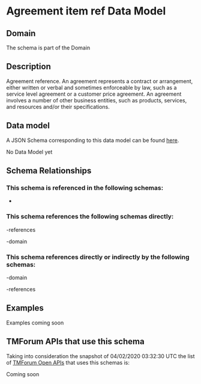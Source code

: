 # Agreement item ref Data Model

## Domain

The  schema is part of the  Domain

## Description

Agreement reference. An agreement represents a contract or arrangement, either written or verbal and sometimes enforceable by law, such as a service level agreement or a customer price agreement. An agreement involves a number of other business entities, such as products, services, and resources and/or their specifications.

## Data model

A JSON Schema corresponding to this data model can be found
[here](https://github.com/tmforum-rand/schemas/blob/candidates/EngagedParty/AgreementItemRef.schema.json).

No Data Model yet

## Schema Relationships

### This schema is referenced in the following schemas:

-

### This schema references the following schemas directly:

-references

-domain

### This schema references directly or indirectly by the following schemas:

-domain

-references



## Examples

Examples coming soon

## TMForum APIs that use this schema

Taking into consideration the snapshot of 04/02/2020 03:32:30 UTC the list of [TMForum Open APIs](https://www.tmforum.org/open-apis/) that uses this schemas is:

Coming soon